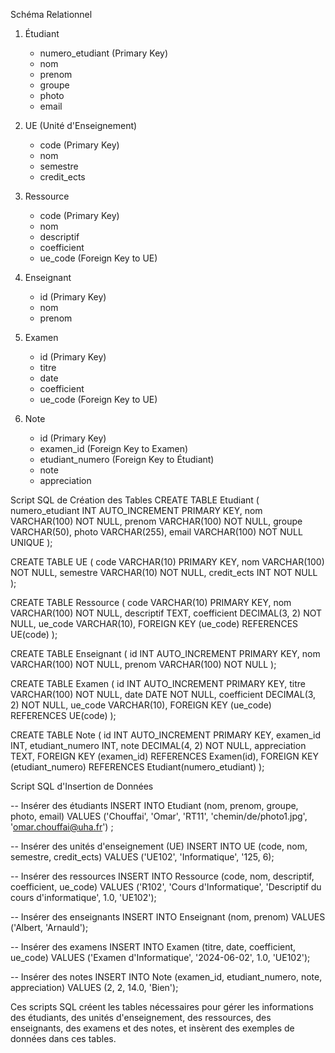 Schéma Relationnel
1. Étudiant
   - numero_etudiant (Primary Key)
   - nom
   - prenom
   - groupe
   - photo
   - email

2. UE (Unité d'Enseignement)
   - code (Primary Key)
   - nom
   - semestre
   - credit_ects

3. Ressource
   - code (Primary Key)
   - nom
   - descriptif
   - coefficient
   - ue_code (Foreign Key to UE)

4. Enseignant
   - id (Primary Key)
   - nom
   - prenom

5. Examen
   - id (Primary Key)
   - titre
   - date
   - coefficient
   - ue_code (Foreign Key to UE)

6. Note
   - id (Primary Key)
   - examen_id (Foreign Key to Examen)
   - etudiant_numero (Foreign Key to Étudiant)
   - note
   - appreciation




Script SQL de Création des Tables
CREATE TABLE Etudiant (
    numero_etudiant INT AUTO_INCREMENT PRIMARY KEY,
    nom VARCHAR(100) NOT NULL,
    prenom VARCHAR(100) NOT NULL,
    groupe VARCHAR(50),
    photo VARCHAR(255),
    email VARCHAR(100) NOT NULL UNIQUE
);

CREATE TABLE UE (
    code VARCHAR(10) PRIMARY KEY,
    nom VARCHAR(100) NOT NULL,
    semestre VARCHAR(10) NOT NULL,
    credit_ects INT NOT NULL
);

CREATE TABLE Ressource (
    code VARCHAR(10) PRIMARY KEY,
    nom VARCHAR(100) NOT NULL,
    descriptif TEXT,
    coefficient DECIMAL(3, 2) NOT NULL,
    ue_code VARCHAR(10),
    FOREIGN KEY (ue_code) REFERENCES UE(code)
);

CREATE TABLE Enseignant (
    id INT AUTO_INCREMENT PRIMARY KEY,
    nom VARCHAR(100) NOT NULL,
    prenom VARCHAR(100) NOT NULL
);

CREATE TABLE Examen (
    id INT AUTO_INCREMENT PRIMARY KEY,
    titre VARCHAR(100) NOT NULL,
    date DATE NOT NULL,
    coefficient DECIMAL(3, 2) NOT NULL,
    ue_code VARCHAR(10),
    FOREIGN KEY (ue_code) REFERENCES UE(code)
);

CREATE TABLE Note (
    id INT AUTO_INCREMENT PRIMARY KEY,
    examen_id INT,
    etudiant_numero INT,
    note DECIMAL(4, 2) NOT NULL,
    appreciation TEXT,
    FOREIGN KEY (examen_id) REFERENCES Examen(id),
    FOREIGN KEY (etudiant_numero) REFERENCES Etudiant(numero_etudiant)
);





Script SQL d'Insertion de Données

-- Insérer des étudiants
INSERT INTO Etudiant (nom, prenom, groupe, photo, email) VALUES
('Chouffai', 'Omar', 'RT11', 'chemin/de/photo1.jpg', 'omar.chouffai@uha.fr') ;

-- Insérer des unités d'enseignement (UE)
INSERT INTO UE (code, nom, semestre, credit_ects) VALUES
('UE102', 'Informatique', '125, 6);

-- Insérer des ressources
INSERT INTO Ressource (code, nom, descriptif, coefficient, ue_code) VALUES
('R102', 'Cours d\'Informatique', 'Descriptif du cours d\'informatique', 1.0, 'UE102');

-- Insérer des enseignants
INSERT INTO Enseignant (nom, prenom) VALUES
('Albert, 'Arnauld');

-- Insérer des examens
INSERT INTO Examen (titre, date, coefficient, ue_code) VALUES
('Examen d\'Informatique', '2024-06-02', 1.0, 'UE102');

-- Insérer des notes
INSERT INTO Note (examen_id, etudiant_numero, note, appreciation) VALUES
(2, 2, 14.0, 'Bien');

Ces scripts SQL créent les tables nécessaires pour gérer les informations des étudiants, des unités d'enseignement, des ressources, des enseignants, des examens et des notes, et insèrent des exemples de données dans ces tables.

